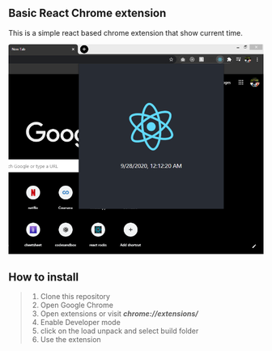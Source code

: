 ## Basic React Chrome extension

This is a simple react based chrome extension that show current time.

 ![](/images/ss1.PNG)


## How to install

> 1. Clone this repository
> 2. Open Google Chrome
> 3. Open extensions or visit ***chrome://extensions/*** 
> 4. Enable Developer mode
> 5. click on the load unpack and select build folder
> 6. Use the extension
